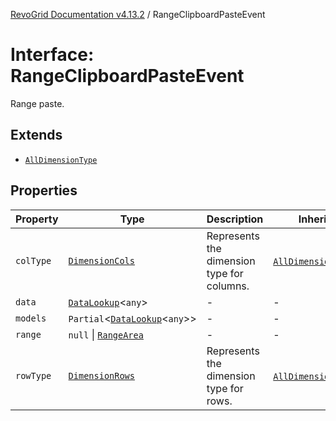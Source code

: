 [RevoGrid Documentation v4.13.2](README.md) / RangeClipboardPasteEvent

# Interface: RangeClipboardPasteEvent

Range paste.

## Extends

- [`AllDimensionType`](Interface.AllDimensionType.md)

## Properties

| Property | Type | Description | Inherited from | Defined in |
| ------ | ------ | ------ | ------ | ------ |
| `colType` | [`DimensionCols`](TypeAlias.DimensionCols.md) | Represents the dimension type for columns. | [`AllDimensionType`](Interface.AllDimensionType.md).`colType` | [src/types/interfaces.ts:769](https://github.com/revolist/revogrid/blob/4615a8613a8ac5464daeb17d7062361e3e3aa5d1/src/types/interfaces.ts#L769) |
| `data` | [`DataLookup`](TypeAlias.DataLookup.md)\<`any`\> | - | - | [src/types/interfaces.ts:831](https://github.com/revolist/revogrid/blob/4615a8613a8ac5464daeb17d7062361e3e3aa5d1/src/types/interfaces.ts#L831) |
| `models` | `Partial`\<[`DataLookup`](TypeAlias.DataLookup.md)\<`any`\>\> | - | - | [src/types/interfaces.ts:832](https://github.com/revolist/revogrid/blob/4615a8613a8ac5464daeb17d7062361e3e3aa5d1/src/types/interfaces.ts#L832) |
| `range` | `null` \| [`RangeArea`](TypeAlias.RangeArea.md) | - | - | [src/types/interfaces.ts:833](https://github.com/revolist/revogrid/blob/4615a8613a8ac5464daeb17d7062361e3e3aa5d1/src/types/interfaces.ts#L833) |
| `rowType` | [`DimensionRows`](TypeAlias.DimensionRows.md) | Represents the dimension type for rows. | [`AllDimensionType`](Interface.AllDimensionType.md).`rowType` | [src/types/interfaces.ts:764](https://github.com/revolist/revogrid/blob/4615a8613a8ac5464daeb17d7062361e3e3aa5d1/src/types/interfaces.ts#L764) |
